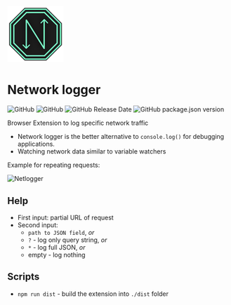 
# <img src='https://raw.githubusercontent.com/ShinaZin/network-logger/master/assets/icons/icon128.png' height='128' alt='Netlogger Logo' aria-label='Network logger'/> 
# Network logger
![GitHub](https://img.shields.io/github/license/ShinaZin/network-logger)
![GitHub](https://img.shields.io/github/last-commit/ShinaZin/network-logger) 
![GitHub Release Date](https://img.shields.io/github/release-date/ShinaZin/network-logger)
![GitHub package.json version](https://img.shields.io/github/package-json/v/ShinaZin/network-logger)

Browser Extension to log specific network traffic
- Network logger is the better alternative to `console.log()` for debugging applications.
- Watching network data similar to variable watchers

Example for repeating requests:

![Netlogger](https://user-images.githubusercontent.com/18055854/158056378-8250d7a2-4397-468e-8ea8-895e52547063.gif)

## Help
- First input: partial URL of request
- Second input: 
  - `path to JSON field`, _or_
  - `?` - log only query string, _or_
  - `*` - log full JSON, _or_
  - empty - log nothing

## Scripts

* `npm run dist` - build the extension into `./dist` folder
